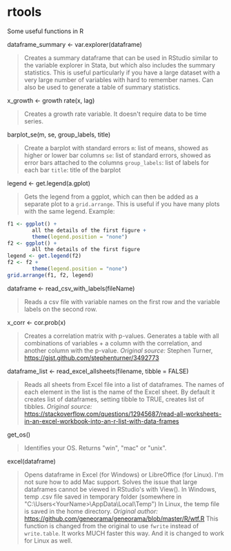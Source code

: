 # rtools
Some useful functions in R

dataframe_summary <- var.explorer(dataframe)

> Creates a summary dataframe that can be used in RStudio similar to the variable explorer in Stata, but which also includes the summary statistics. This is useful particularly if you have a large dataset with a very large number of variables with hard to remember names. Can also be used to generate a table of summary statistics.

x_growth <- growth rate(x, lag)

> Creates a growth rate variable. It doesn't require data to be time series.

barplot_se(m, se, group_labels, title) 

> Create a barplot with standard errors
> `m`: list of means, showed as higher or lower bar columns
> `se`: list of standard errors, showed as error bars attached to the columns
> `group_labels`: list of labels for each bar
> `title`: title of the barplot

legend <- get.legend(a.gplot)

> Gets the legend from a ggplot, which can then be added as a separate plot to a `grid.arrange`. This is useful if you have many plots with the same legend.
> Example:

```r
f1 <- ggplot() + 
        all the details of the first figure +
        theme(legend.position = "none")
f2 <- ggplot() + 
        all the details of the first figure
legend <- get.legend(f2)
f2 <- f2 +
        theme(legend.position = "none")
grid.arrange(f1, f2, legend)
```

dataframe <- read_csv_with_labels(fileName)

> Reads a csv file with variable names on the first row and the variable labels on the second row.

x_corr <- cor.prob(x)

> Creates a correlation matrix with p-values. Generates a table with all combinations of variables + a column with the correlation, and another column with the p-value. 
> _Original source:_ Stephen Turner, https://gist.github.com/stephenturner/3492773

dataframe_list <- read_excel_allsheets(filename, tibble = FALSE)

> Reads all sheets from Excel file into a list of dataframes. The names of each element in the list is the name of the Excel sheet. By default it creates list of dataframes, setting tibble to TRUE, creates list of tibbles.
> _Original source:_ https://stackoverflow.com/questions/12945687/read-all-worksheets-in-an-excel-workbook-into-an-r-list-with-data-frames


get_os()

> Identifies your OS. Returns "win", "mac" or "unix".

excel(dataframe)

> Opens dataframe in Excel (for Windows) or LibreOffice (for Linux). I'm not sure how to add Mac support. 
> Solves the issue that large dataframes cannot be viewed in RStudio's with View().
> In Windows, temp .csv file saved in temporary folder (somewhere in "C:\Users\<YourName>\AppData\Local\Temp")
> In Linux, the temp file is saved in the home directory.
> _Original author:_ https://github.com/geneorama/geneorama/blob/master/R/wtf.R
> This function is changed from the original to use `fwrite` instead of `write.table`. It works MUCH faster this way. And it is changed to work for Linux as well.

